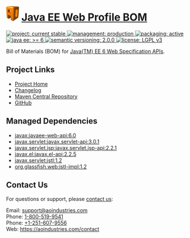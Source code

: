 # [<img src="ao-logo.png" alt="AO Logo" width="35" height="40">](https://github.com/aoindustries) [Java EE Web Profile BOM](https://github.com/aoindustries/javaee-web-api-bom)
<p>
	<a href="https://aoindustries.com/life-cycle#project-current-stable">
		<img src="https://aoindustries.com/ao-badges/project-current-stable.svg" alt="project: current stable" />
	</a>
	<a href="https://aoindustries.com/life-cycle#management-production">
		<img src="https://aoindustries.com/ao-badges/management-production.svg" alt="management: production" />
	</a>
	<a href="https://aoindustries.com/life-cycle#packaging-active">
		<img src="https://aoindustries.com/ao-badges/packaging-active.svg" alt="packaging: active" />
	</a>
	<br />
	<a href="https://docs.oracle.com/javaee/6/api/">
		<img src="https://semanticcms.com/ao-badges/javaee-6.svg" alt="java ee: &gt;= 6" />
	</a>
	<a href="http://semver.org/spec/v2.0.0.html">
		<img src="https://aoindustries.com/ao-badges/semver-2.0.0.svg" alt="semantic versioning: 2.0.0" />
	</a>
	<a href="https://www.gnu.org/licenses/lgpl-3.0">
		<img src="https://aoindustries.com/ao-badges/license-lgpl-3.0.svg" alt="license: LGPL v3" />
	</a>
</p>

Bill of Materials (BOM) for [Java(TM) EE 6 Web Specification APIs](https://www.oracle.com/technetwork/java/javaee/documentation/avaee6sdku1-relnotes-326908.html).

## Project Links
* [Project Home](https://aoindustries.com/javaee-web-api-bom/)
* [Changelog](https://aoindustries.com/javaee-web-api-bom/changelog)
* [Maven Central Repository](https://search.maven.org/#search%7Cgav%7C1%7Cg:%22com.aoindustries%22%20AND%20a:%22javaee-web-api-bom%22)
* [GitHub](https://github.com/aoindustries/javaee-web-api-bom)

## Managed Dependencies
* [javax:javaee-web-api:6.0](https://search.maven.org/artifact/javax/javaee-web-api/6.0/jar)
* [javax.servlet:javax.servlet-api:3.0.1](https://search.maven.org/artifact/javax.servlet/javax.servlet-api/3.0.1/jar)
* [javax.servlet.jsp:javax.servlet.jsp-api:2.2.1](https://search.maven.org/artifact/javax.servlet.jsp/javax.servlet.jsp-api/2.2.1/jar)
* [javax.el:javax.el-api:2.2.5](https://search.maven.org/artifact/javax.el/javax.el-api/2.2.5/jar)
* [javax.servlet:jstl:1.2](https://search.maven.org/artifact/javax.servlet/jstl/1.2/jar)
* [org.glassfish.web:jstl-impl:1.2](https://search.maven.org/artifact/org.glassfish.web/jstl-impl/1.2/jar)

## Contact Us
For questions or support, please [contact us](https://aoindustries.com/contact):

Email: [support@aoindustries.com](mailto:support@aoindustries.com)  
Phone: [1-800-519-9541](tel:1-800-519-9541)  
Phone: [+1-251-607-9556](tel:+1-251-607-9556)  
Web: https://aoindustries.com/contact

